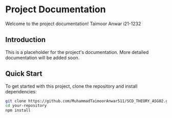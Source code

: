 # Project Documentation

Welcome to the project documentation!
Taimoor Anwar i21-1232

## Introduction

This is a placeholder for the project's documentation. More detailed documentation will be added soon.

## Quick Start

To get started with this project, clone the repository and install dependencies:

```bash
git clone https://github.com/MuhammadTaimoorAnwar511/SCD_THEORY_ASG02.git
cd your-repository
npm install
